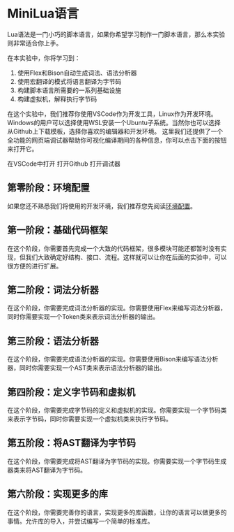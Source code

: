# MiniLua语言

Lua语法是一门小巧的脚本语言，如果你希望学习制作一门脚本语言，那么本实验则非常适合你上手。

在本实验中，你将学习到：

1. 使用Flex和Bison自动生成词法、语法分析器
2. 使用宏翻译的模式将语言翻译为字节码
3. 构建脚本语言所需要的一系列基础设施
4. 构建虚拟机，解释执行字节码


在这个实验中，我们推荐你使用VSCode作为开发工具，Linux作为开发环境。Windows的用户可以选择使用WSL安装一个Ubuntu子系统。当然你也可以选择从Github上下载模板，选择你喜欢的编辑器和开发环境。
这里我们还提供了一个全功能的网页端调试器帮助你可视化编译期间的各种信息，你可以点击下面的按钮来打开它。

<el-button type="primary" href=''>在VSCode中打开</el-button>
<el-button type="info" href='https://github.com/PoEdu/MiniLua'>打开Github</el-button>
<el-button type="success" tag="a" href='Debug.html'>打开调试器</el-button>

## 第零阶段：环境配置

如果您还不熟悉我们将使用的开发环境，我们推荐您先阅读[环境配置](/极速教程/环境配置.md)。

## 第一阶段：基础代码框架

在这个阶段，你需要首先完成一个大致的代码框架，很多模块可能还都暂时没有实现，但我们大致确定好结构、接口、流程。这样就可以让你在后面的实验中，可以很方便的进行扩展。

## 第二阶段：词法分析器

在这个阶段，你需要完成词法分析器的实现。你需要使用Flex来编写词法分析器，同时你需要实现一个Token类来表示词法分析器的输出。

## 第三阶段：语法分析器

在这个阶段，你需要完成语法分析器的实现。你需要使用Bison来编写语法分析器，同时你需要实现一个AST类来表示语法分析器的输出。

## 第四阶段：定义字节码和虚拟机

在这个阶段，你需要完成字节码的定义和虚拟机的实现。你需要实现一个字节码类来表示字节码，同时你需要实现一个虚拟机类来执行字节码。

## 第五阶段：将AST翻译为字节码

在这个阶段，你需要完成将AST翻译为字节码的实现。你需要实现一个字节码生成器类来将AST翻译为字节码。

## 第六阶段：实现更多的库

在这个阶段，你需要完善你的语言，实现更多的库函数，让你的语言可以做更多的事情。允许库的导入，并尝试编写一个简单的标准库。

